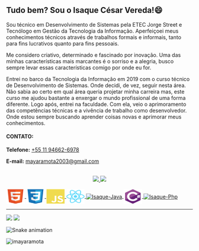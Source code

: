 


## Tudo bem? Sou o Isaque César Vereda!😄
<div>
  
<p>Sou técnico em Desenvolvimento de Sistemas pela ETEC Jorge Street e Tecnólogo em Gestão da Tecnologia da Informação. Aperfeiçoei meus conhecimentos técnicos através de trabalhos formais e informais, tanto para fins lucrativos quanto para fins pessoais.</p>

<p>Me considero criativo, determinado e fascinado por inovação. Uma das minhas características mais marcantes é o sorriso e a alegria, busco sempre levar essas características comigo por onde eu for.</p>
<p>Entrei no barco da Tecnologia da Informação em 2019 com o curso técnico de Desenvolvimento de Sistemas. Onde decidi, de vez, seguir nesta área. Não sabia ao certo em qual área queria projetar minha carreira mas, este curso me ajudou bastante a enxergar o mundo profissional de uma forma diferente. Logo após, entrei  na faculdade. Com ela, veio o aprimoramento das competências técnicas e a vivência de trabalho como desenvolvedor. Onde estou sempre buscando aprender coisas novas e aprimorar meus conhecimentos.</p>

<h4>CONTATO:</h4>
<p><strong>Telefone:</strong> <a href="tel:+5511933390717">+55 11 94662-6978</a></p>
<p><strong>E-mail:</strong> <a href="mailto:devimayaramota@gmail.com">mayaramota2003@gmail.com</a></p>
<br>
</div>

</div>  
<div align="center">
  <a href="https://github.com/imayaramota">
  <img height="180em" src="https://github-readme-stats.vercel.app/api?username=imayaramota&show_icons=true&theme=dracula&include_all_commits=true&count_private=true"/>
  <img height="180em" src="https://github-readme-stats.vercel.app/api/top-langs/?username=imayaramota&layout=compact&langs_count=8&theme=dracula"/>

</div>
<div style="display: inline_block"><br>
  <img align="center" alt="Isaque-HTML" height="40" width="50" src="https://raw.githubusercontent.com/devicons/devicon/master/icons/html5/html5-original.svg">
  <img align="center" alt="Isaque-CSS" height="40" width="50" src="https://raw.githubusercontent.com/devicons/devicon/master/icons/css3/css3-original.svg">
  <img align="center" alt="Isaque-Js" height="40" width="50" src="https://raw.githubusercontent.com/devicons/devicon/master/icons/javascript/javascript-plain.svg">
  <img align="center" alt="Isaque-React" height="40" width="50" src="https://raw.githubusercontent.com/devicons/devicon/master/icons/react/react-original.svg">
  <img align="center" alt="Isaque-Java" height="40" width="50" src="https://cdn.jsdelivr.net/gh/devicons/devicon/icons/java/java-original-wordmark.svg" />
  <img align="center" alt="Isaque-Csharp" height="40" width="50" src="https://raw.githubusercontent.com/devicons/devicon/master/icons/csharp/csharp-original.svg">
  <img align="center" alt="Isaque-Php" height="40" width="50" src="https://cdn.jsdelivr.net/gh/devicons/devicon/icons/php/php-original.svg" />

</div>
  
<hr/>
<div> 
  <a href = "mailto:devimayaramota@gmail.com"><img src="https://img.shields.io/badge/-Gmail-%23333?style=for-the-badge&logo=gmail&logoColor=white" target="_blank"></a>
  <a href="https://www.linkedin.com/in/imayaramota" target="_blank">
  <img src="https://img.shields.io/badge/-LinkedIn-%230077B5?style=for-the-badge&logo=linkedin&logoColor=white" target="_blank"></a> 
  
  ![Snake animation](https://github.com/imayaramota/imayaramota/blob/output/github-contribution-grid-snake.svg)
</div>
  
<div><img src="https://komarev.com/ghpvc/?username=imayaramota&color=blue" alt="imayaramota" /></div>
  
 
